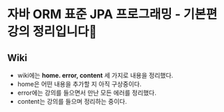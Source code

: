 # 자바 ORM 표준 JPA 프로그래밍 - 기본편 강의 정리입니다💙

## Wiki
* wiki에는 **home. error, content** 세 가지로 내용을 정리했다.
* home은 어떤 내용을 추가할 지 아직 구상중이다.
* error에는 강의를 들으면서 만난 모든 에러를 정리했다.
* content는 강의를 들으며 정리하는 중이다.

